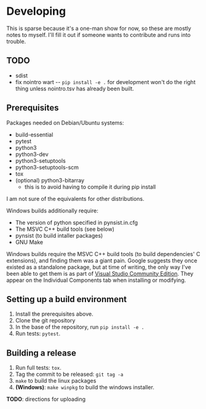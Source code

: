 # Developing

This is sparse because it's a one-man show for now, so these are mostly
notes to myself. I'll fill it out if someone wants to contribute and
runs into trouble.

## TODO

* sdist
* fix nointro wart -- `pip install -e .` for development won't do the
  right thing unless nointro.tsv has already been built.

## Prerequisites

Packages needed on Debian/Ubuntu systems:

* build-essential
* pytest
* python3
* python3-dev
* python3-setuptools
* python3-setuptools-scm
* tox
* (optional) python3-bitarray
  * this is to avoid having to compile it during pip install

I am not sure of the equivalents for other distributions.

Windows builds additionally require:

* The version of python specified in pynsist.in.cfg
* The MSVC C++ build tools (see below)
* pynsist (to build intaller packages)
* GNU Make

Windows builds require the MSVC C++ build tools (to build dependencies'
C extensions), and finding them was a giant pain. Google suggests they
once existed as a standalone package, but at time of writing, the only
way I've been able to get them is as part of [Visual Studio Community
Edition][vsce]. They appear on the Individual Components tab when
installing or modifying.

## Setting up a build environment

1. Install the prerequisites above.
2. Clone the git repository
3. In the base of the repository, run `pip install -e .`
4. Run tests: `pytest`.

## Building a release

1. Run full tests: `tox`.
2. Tag the commit to be released: `git tag -a`
3. `make` to build the linux packages
4. **(Windows)**: `make winpkg` to build the windows installer.

**TODO**: directions for uploading

[vsce]: https://visualstudio.microsoft.com/downloads/
